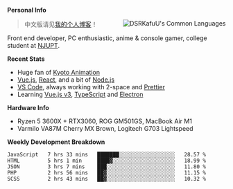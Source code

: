 
**Personal Info**

<img align="right" alt="DSRKafuU's Common Languages" src="https://github-readme-stats.vercel.app/api/top-langs/?username=dsrkafuu&hide_title=true&layout=compact&langs_count=8" />

> 中文版请见[我的个人博客](https://blog.dsrkafuu.su)！

Front end developer, PC enthusiastic, anime & console gamer, college student at [NJUPT](https://www.njupt.edu.cn).

**Recent Stats**

- Huge fan of [Kyoto Animation](https://www.kyotoanimation.co.jp)
- [Vue.js](https://vuejs.org), [React](https://reactjs.org), and a bit of [Node.js](https://nodejs.org)
- [VS Code](https://code.visualstudio.com), always working with 2-space and [Prettier](https://prettier.io)
- Learning [Vue.js v3](https://v3.vuejs.org), [TypeScript](https://www.typescriptlang.org) and [Electron](https://www.electronjs.org)

**Hardware Info**

- Ryzen 5 3600X + RTX3060, ROG GM501GS, MacBook Air M1
- Varmilo VA87M Cherry MX Brown, Logitech G703 Lightspeed

**Weekly Development Breakdown**

<!--START_SECTION:waka-->
```text
JavaScript   7 hrs 33 mins   ███████░░░░░░░░░░░░░░░░░░   28.57 % 
HTML         5 hrs 1 min     ████▓░░░░░░░░░░░░░░░░░░░░   18.99 % 
JSON         3 hrs 7 mins    ███░░░░░░░░░░░░░░░░░░░░░░   11.80 % 
PHP          2 hrs 56 mins   ██▓░░░░░░░░░░░░░░░░░░░░░░   11.15 % 
SCSS         2 hrs 43 mins   ██▓░░░░░░░░░░░░░░░░░░░░░░   10.32 % 
```
<!--END_SECTION:waka-->
